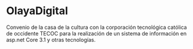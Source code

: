 # OlayaDigital
Convenio de la casa de la cultura con la corporación tecnológica católica de occidente TECOC para la realización de un sistema de información en asp.net Core 3.1 y otras tecnologías.
